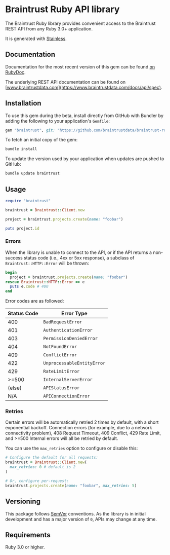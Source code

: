 # Braintrust Ruby API library

The Braintrust Ruby library provides convenient access to the Braintrust REST API from any Ruby 3.0+
application.

It is generated with [Stainless](https://www.stainlessapi.com/).

## Documentation

Documentation for the most recent version of this gem can be found [on RubyDoc](https://rubydoc.info/github/braintrustdata/braintrust-ruby).

The underlying REST API documentation can be found on [www.braintrustdata.com](https://www.braintrustdata.com/docs/api/spec).

## Installation

To use this gem during the beta, install directly from GitHub with Bundler by
adding the following to your application's `Gemfile`:

```ruby
gem "braintrust", git: "https://github.com/braintrustdata/braintrust-ruby", branch: "main"
```

To fetch an initial copy of the gem:

```sh
bundle install
```

To update the version used by your application when updates are pushed to
GitHub:

```sh
bundle update braintrust
```

## Usage

```ruby
require "braintrust"

braintrust = Braintrust::Client.new

project = braintrust.projects.create(name: "foobar")

puts project.id
```

### Errors

When the library is unable to connect to the API, or if the API returns a
non-success status code (i.e., 4xx or 5xx response), a subclass of
`Braintrust::HTTP::Error` will be thrown:

```ruby
begin
  project = braintrust.projects.create(name: "foobar")
rescue Braintrust::HTTP::Error => e
  puts e.code # 400
end
```

Error codes are as followed:

| Status Code | Error Type                 |
| ----------- | -------------------------- |
| 400         | `BadRequestError`          |
| 401         | `AuthenticationError`      |
| 403         | `PermissionDeniedError`    |
| 404         | `NotFoundError`            |
| 409         | `ConflictError`            |
| 422         | `UnprocessableEntityError` |
| 429         | `RateLimitError`           |
| >=500       | `InternalServerError`      |
| (else)      | `APIStatusError`           |
| N/A         | `APIConnectionError`       |

### Retries

Certain errors will be automatically retried 2 times by default, with a short
exponential backoff. Connection errors (for example, due to a network
connectivity problem), 408 Request Timeout, 409 Conflict, 429 Rate Limit,
and >=500 Internal errors will all be retried by default.

You can use the `max_retries` option to configure or disable this:

```ruby
# Configure the default for all requests:
braintrust = Braintrust::Client.new(
  max_retries: 0 # default is 2
)

# Or, configure per-request:
braintrust.projects.create(name: "foobar", max_retries: 5)
```

## Versioning

This package follows [SemVer](https://semver.org/spec/v2.0.0.html) conventions. As the
library is in initial development and has a major version of `0`, APIs may change
at any time.

## Requirements

Ruby 3.0 or higher.
